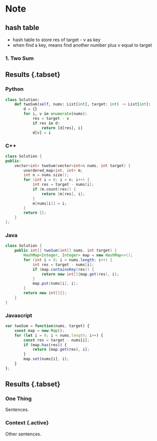 # Note

##  hash table

- hash table to store res of target - v as key
- when find a key, means find another number plus v equal to target

### 1. Two Sum

## Results {.tabset}

### Python

```python
class Solution:
    def twoSum(self, nums: List[int], target: int) -> List[int]:
        d = {}
        for i, v in enumerate(nums):
            res = target - v
            if res in d:
                return [d[res], i]
            d[v] = i
```

### C++

```c++
class Solution {
public:
    vector<int> twoSum(vector<int>& nums, int target) {
        unordered_map<int, int> m;
        int n = nums.size();
        for (int i = 0; i < n; i++) {
            int res = target - nums[i];
            if (m.count(res)) {
                return {m[res], i};
            }
            m[nums[i]] = i;
        }
        return {};
    }
};
```

### Java

```java
class Solution {
    public int[] twoSum(int[] nums, int target) {
        HashMap<Integer, Integer> map = new HashMap<>();
        for (int i = 0; i < nums.length; i++) {
            int res = target - nums[i];
            if (map.containsKey(res)) {
                return new int[]{map.get(res), i};
            }
            map.put(nums[i], i);
        }
        return new int[]{};
    }
}
```

### Javascript

```js
var twoSum = function(nums, target) {
    const map = new Map();
    for (let i = 0; i < nums.length; i++) {
        const res = target - nums[i];
        if (map.has(res)) {
            return [map.get(res), i];
        }
        map.set(nums[i], i);
    } 
};
```

## Results {.tabset}

### One Thing

Sentences.

### Context {.active}

Other sentences.

